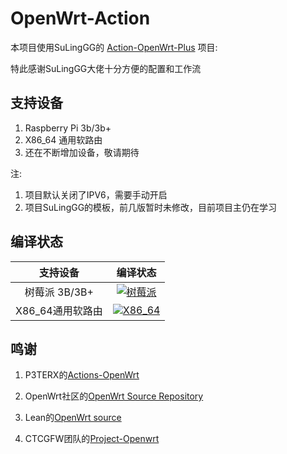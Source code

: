 # OpenWrt-Action

本项目使用SuLingGG的 [Action-OpenWrt-Plus](https://github.com/SuLingGG/Action-OpenWrt-Plus) 项目:

特此感谢SuLingGG大佬十分方便的配置和工作流

## 支持设备
1. Raspberry Pi 3b/3b+
2. X86_64 通用软路由
3. 还在不断增加设备，敬请期待

注:

1. 项目默认关闭了IPV6，需要手动开启
2. 项目SuLingGG的模板，前几版暂时未修改，目前项目主仍在学习

## 编译状态

|                           支持设备                           |                           编译状态                           |
| :----------------------------------------------------------: | :----------------------------------------------------------: |
| 树莓派 3B/3B+ | [![树莓派](https://github.com/NekokeCore/OpenWrt-Action/actions/workflows/%E7%BC%96%E8%AF%91%E8%87%AA%E7%94%A8%E6%A0%91%E8%8E%93%E6%B4%BE3b-3b+%E5%9B%BA%E4%BB%B6.yml/badge.svg)](https://github.com/NekokeCore/OpenWrt-Action/actions/workflows/%E7%BC%96%E8%AF%91%E8%87%AA%E7%94%A8%E6%A0%91%E8%8E%93%E6%B4%BE3b-3b+%E5%9B%BA%E4%BB%B6.yml) |
| X86_64通用软路由 | [![X86_64](https://github.com/NekokeCore/OpenWrt-Action/actions/workflows/%E7%BC%96%E8%AF%91%E8%87%AA%E7%94%A8X86_64%E9%80%9A%E7%94%A8%E8%BD%AF%E8%B7%AF%E7%94%B1%E5%9B%BA%E4%BB%B6.yml/badge.svg)](https://github.com/NekokeCore/OpenWrt-Action/actions/workflows/%E7%BC%96%E8%AF%91%E8%87%AA%E7%94%A8X86_64%E9%80%9A%E7%94%A8%E8%BD%AF%E8%B7%AF%E7%94%B1%E5%9B%BA%E4%BB%B6.yml) |


## 鸣谢

1. P3TERX的[Actions-OpenWrt](https://github.com/P3TERX/Actions-OpenWrt)

2. OpenWrt社区的[OpenWrt Source Repository](https://github.com/openwrt/openwrt/)

3. Lean的[OpenWrt source](https://github.com/coolsnowwolf/lede)

4. CTCGFW团队的[Project-Openwrt](https://github.com/project-openwrt)
